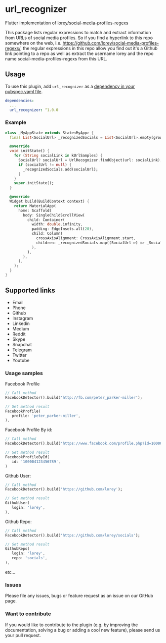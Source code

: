 # url_recognizer

Flutter implementation of [lorey/social-media-profiles-regexs](https://github.com/lorey/social-media-profiles-regexs)

This package lists regular expressions to match and extract information from URLs of social media profiles. So if you find a hyperlink to this repo somewhere on the web, i.e. https://github.com/lorey/social-media-profiles-regexs/, the regular expressions in this repo allow you find out it's a Github link pointing to a repo as well as extract the username lorey and the repo name social-media-profiles-regexs from this URL.


## Usage

To use this plugin, add `url_recognizer` as a [dependency in your pubspec.yaml file](https://flutter.dev/platform-plugins/).
```yaml
dependencies:
  ...
  url_recognizer: ^1.0.0
```

### Example

```dart
class _MyAppState extends State<MyApp> {
  final List<SocialUrl> _recognizedSocials = List<SocialUrl>.empty(growable: true);

  @override
  void initState() {
    for (String socialLink in kUrlSamples) {
      SocialUrl? socialUrl = UrlRecognizer.findObject(url: socialLink);
      if (socialUrl != null) {
        _recognizedSocials.add(socialUrl);
      }
    }
    super.initState();
  }

  @override
  Widget build(BuildContext context) {
    return MaterialApp(
      home: Scaffold(
        body: SingleChildScrollView(
          child: Container(
            width: double.infinity,
            padding: EdgeInsets.all(20),
            child: Column(
              crossAxisAlignment: CrossAxisAlignment.start,
              children: _recognizedSocials.map((SocialUrl e) => _SocialLinkPreview(socialUrl: e)).toList(),
            ),
          ),
        ),
      ),
    );
  }
}
```

## Supported links
- Email
- Phone
- Github
- Instagram
- Linkedin
- Medium
- Reddit
- Skype
- Snapchat
- Telegram
- Twitter
- Youtube


### Usage samples
Facebook Profile
```dart
// Call method
FacebookDetector().build('http://fb.com/peter_parker-miller');
```
```dart
// Get method result
FacebookProfile(
   profile: 'peter_parker-miller',
),
```
Facebook Profile By id:
```dart
// Call method
FacebookDetector().build('https://www.facebook.com/profile.php?id=100004123456789');
```
```dart
// Get method result
FacebookProfileById(
   id: '100004123456789',
)
```
Github User:
```dart
// Call method
FacebookDetector().build('https://github.com/lorey');
```
```dart
// Get method result
GithubUser(
   login: 'lorey',
),
```
Github Repo:
```dart
// Call method
FacebookDetector().build('https://github.com/lorey/socials');
```
```dart
// Get method result
GithubRepo(
   login: 'lorey',
   repo: 'socials',
),
```
etc...

### Issues
Please file any issues, bugs or feature request as an issue on our GitHub page.

### Want to contribute
If you would like to contribute to the plugin (e.g. by improving the documentation, solving a bug or adding a cool new feature), please send us your pull request.

